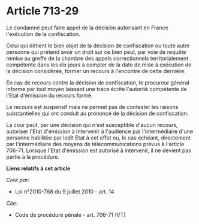 # Article 713-29

Le condamné peut faire appel de la décision autorisant en France l'exécution de la confiscation. 

Celui qui détient le bien objet de la décision de confiscation ou toute autre personne qui prétend avoir un droit sur ce bien
peut, par voie de requête remise au greffe de la chambre des appels correctionnels territorialement compétente dans les dix
jours à compter de la date de mise à exécution de la décision considérée, former un recours à l'encontre de cette dernière. 

En cas de recours contre la décision de confiscation, le procureur général informe par tout moyen laissant une trace écrite
l'autorité compétente de l'Etat d'émission du recours formé. 

Le recours est suspensif mais ne permet pas de contester les raisons substantielles qui ont conduit au prononcé de la
décision de confiscation. 

La cour peut, par une décision qui n'est susceptible d'aucun recours, autoriser l'Etat d'émission à intervenir à l'audience
par l'intermédiaire d'une personne habilitée par ledit Etat à cet effet ou, le cas échéant, directement par l'intermédiaire
des moyens de télécommunications prévus à l'article 706-71. Lorsque l'Etat d'émission est autorisé à intervenir, il ne
devient pas partie à la procédure.

**Liens relatifs à cet article**

_Créé par_:

  - Loi n°2010-768 du 9 juillet 2010 - art. 14

_Cite_:

  - Code de procédure pénale - art. 706-71 (VT)
